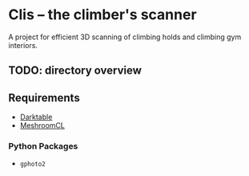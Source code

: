 # Clis – the climber's scanner
A project for efficient 3D scanning of climbing holds and climbing gym interiors.

## TODO: directory overview

## Requirements
- [Darktable](https://www.darktable.org/)
- [MeshroomCL](https://github.com/openphotogrammetry/meshroomcl)

### Python Packages
- `gphoto2`
